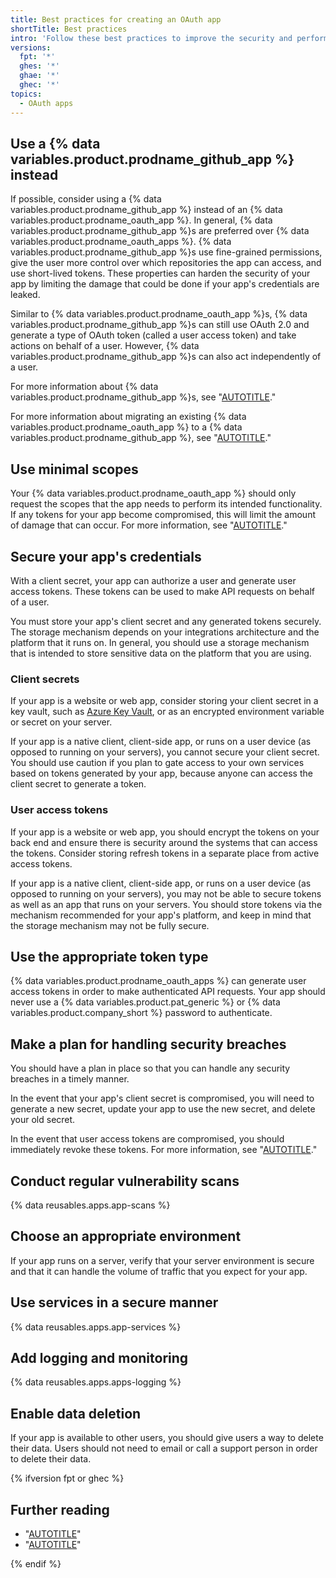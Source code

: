 ```yaml
---
title: Best practices for creating an OAuth app
shortTitle: Best practices
intro: 'Follow these best practices to improve the security and performance of your {% data variables.product.prodname_oauth_app %}.'
versions:
  fpt: '*'
  ghes: '*'
  ghae: '*'
  ghec: '*'
topics:
  - OAuth apps
---
```


## Use a {% data variables.product.prodname_github_app %} instead

If possible, consider using a {% data variables.product.prodname_github_app %} instead of an {% data variables.product.prodname_oauth_app %}. In general, {% data variables.product.prodname_github_app %}s are preferred over {% data variables.product.prodname_oauth_apps %}. {% data variables.product.prodname_github_app %}s use fine-grained permissions, give the user more control over which repositories the app can access, and use short-lived tokens. These properties can harden the security of your app by limiting the damage that could be done if your app's credentials are leaked.

Similar to {% data variables.product.prodname_oauth_app %}s, {% data variables.product.prodname_github_app %}s can still use OAuth 2.0 and generate a type of OAuth token (called a user access token) and take actions on behalf of a user. However, {% data variables.product.prodname_github_app %}s can also act independently of a user.

For more information about {% data variables.product.prodname_github_app %}s, see "[AUTOTITLE](/apps/creating-github-apps/setting-up-a-github-app/about-creating-github-apps)."

For more information about migrating an existing {% data variables.product.prodname_oauth_app %} to a {% data variables.product.prodname_github_app %}, see "[AUTOTITLE](/apps/creating-github-apps/guides/migrating-oauth-apps-to-github-apps)."

## Use minimal scopes

Your {% data variables.product.prodname_oauth_app %} should only request the scopes that the app needs to perform its intended functionality. If any tokens for your app become compromised, this will limit the amount of damage that can occur. For more information, see "[AUTOTITLE](/apps/oauth-apps/building-oauth-apps/authorizing-oauth-apps)."

## Secure your app's credentials

With a client secret, your app can authorize a user and generate user access tokens. These tokens can be used to make API requests on behalf of a user.

You must store your app's client secret and any generated tokens securely. The storage mechanism depends on your integrations architecture and the platform that it runs on. In general, you should use a storage mechanism that is intended to store sensitive data on the platform that you are using.

### Client secrets

If your app is a website or web app, consider storing your client secret in a key vault, such as [Azure Key Vault](https://azure.microsoft.com/products/key-vault), or as an encrypted environment variable or secret on your server.

If your app is a native client, client-side app, or runs on a user device (as opposed to running on your servers), you cannot secure your client secret. You should use caution if you plan to gate access to your own services based on tokens generated by your app, because anyone can access the client secret to generate a token.

### User access tokens

If your app is a website or web app, you should encrypt the tokens on your back end and ensure there is security around the systems that can access the tokens. Consider storing refresh tokens in a separate place from active access tokens.

If your app is a native client, client-side app, or runs on a user device (as opposed to running on your servers), you may not be able to secure tokens as well as an app that runs on your servers. You should store tokens via the mechanism recommended for your app's platform, and keep in mind that the storage mechanism may not be fully secure.

## Use the appropriate token type

{% data variables.product.prodname_oauth_apps %} can generate user access tokens in order to make authenticated API requests. Your app should never use a {% data variables.product.pat_generic %} or {% data variables.product.company_short %} password to authenticate.

## Make a plan for handling security breaches

You should have a plan in place so that you can handle any security breaches in a timely manner.

In the event that your app's client secret is compromised, you will need to generate a new secret, update your app to use the new secret, and delete your old secret.

In the event that user access tokens are compromised, you should immediately revoke these tokens. For more information, see "[AUTOTITLE](/rest/apps/oauth-applications#delete-an-app-token)."

## Conduct regular vulnerability scans

{% data reusables.apps.app-scans %}

## Choose an appropriate environment

If your app runs on a server, verify that your server environment is secure and that it can handle the volume of traffic that you expect for your app.

## Use services in a secure manner

{% data reusables.apps.app-services %}

## Add logging and monitoring

{% data reusables.apps.apps-logging %}

## Enable data deletion

If your app is available to other users, you should give users a way to delete their data. Users should not need to email or call a support person in order to delete their data.

{% ifversion fpt or ghec %}

## Further reading

- "[AUTOTITLE](/apps/publishing-apps-to-github-marketplace/creating-apps-for-github-marketplace/security-best-practices-for-apps)"
- "[AUTOTITLE](/apps/publishing-apps-to-github-marketplace/creating-apps-for-github-marketplace/customer-experience-best-practices-for-apps)"

{% endif %}
